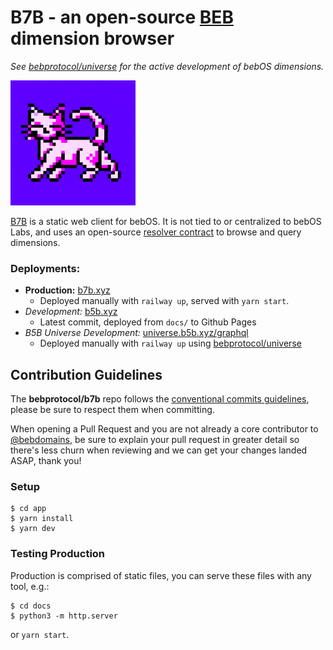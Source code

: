 # B7B - an open-source [BEB](https://github.com/bebprotocol/protocol) dimension browser

_See [bebprotocol/universe](https://github.com/bebprotocol/universe) for the active development of bebOS dimensions._

<img src="./b7b_logo.png" width="200" />

[B7B](https://b7b.xyz) is a static web client for bebOS. It is not tied to or centralized to bebOS Labs, and uses an open-source [resolver contract](https://github.com/bebprotocol/contracts) to browse and query dimensions.

### Deployments:

- **Production:** [b7b.xyz](https://b7b.xyz)
  - Deployed manually with `railway up`, served with `yarn start`.
- _Development:_ [b5b.xyz](https://b5b.xyz)
  - Latest commit, deployed from `docs/` to Github Pages
- _B5B Universe Development:_ [universe.b5b.xyz/graphql](https://universe.b5b.xyz/graphql)
  - Deployed manually with `railway up` using [bebprotocol/universe](https://github.com/bebprotocol/universe)

## Contribution Guidelines

The **bebprotocol/b7b** repo follows the [conventional commits guidelines](https://www.conventionalcommits.org/en/v1.0.0/#summary), please be sure to respect them when committing.

When opening a Pull Request and you are not already a core contributor to [@bebdomains](https://github.com/bebprotocol), be sure to explain your pull request in greater detail so there's less churn when reviewing and we can get your changes landed ASAP, thank you!

### Setup

```
$ cd app
$ yarn install
$ yarn dev
```

### Testing Production

Production is comprised of static files, you can serve these files with any tool, e.g.:

```
$ cd docs
$ python3 -m http.server
```

or `yarn start`.
